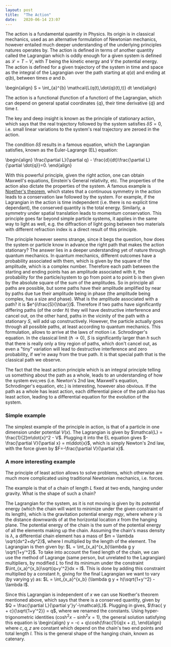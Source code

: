 ```yaml
---
layout: post
title:  "The Action"
date:   2020-06-14 23:07
---
```



The action is a fundamental quantity in Physics. Its origin is in classical
mechanics, used as an alternative formulation of Newtonian mechanics, however
entailed much deeper understanding of the underlying principles natures operates
by.
The action is defined in terms of another quantity called the Lagrangian which is
oddly enough for a given system is defined as $\mathcal{L} = T-V$, with $T$ being 
the kinetic energy and $V$ the potential energy. The action is defined for 
a given trajectory of the system in time and space as the integral of the Lagrangian over
the path starting at $q(a)$ and ending at $q(b)$, between times $a$ and $b$.

\begin{align}
S = \int_{a}^{b} \mathcal{L(q(t),\dot{q}(t),t)} dt 
\end{align}

The action is a functional (function of a function) of the Lagrangian, which can depend on general spatial coordinates $\{q\}$, their time derivative $\{\dot{q}\}$ and time $t$.

The key and deep insight is known as the principle of stationary action, which says that the real trajectory followed by the system satisfies $\delta S = 0$, i.e. small linear variations to the system's real trajectory are zeroed in the action.

The condition $\delta S$ results in a famous equation, which the Lagrangian satisfies, known as the Euler-Lagrange (EL) equation:

\begin{align}
\frac{\partial L}{\partial q} - \frac{d}{dt}\frac{\partial L}{\partial \dot{q}}=0.
\end{align}

With this powerful principle, given the right action, one can obtain Maxwell's equations, Einstein's General relativity, etc.
The properties of the action also dictate the properties of the system. A famous example is [Noether's theorem](https://en.wikipedia.org/wiki/Noether%27s_theorem), which states that a continuous symmetry in the action leads to a conservation law followed by the system. For example, if the Lagrangian in the action is time independent (i.e. there is no explicit time dependant), the conserved quantity is the total energy.
Similarly, a symmetry under spatial translation leads to momentum conservation.
This principle goes far beyond simple particle systems, it applies in the same way to light as well, e.g. the diffraction of light going between two materials with different refraction index is a direct result of this principle.

The principle however seems strange, since it begs the question, how does the system or particle know in advance the right path that makes the action stationary?
The answer lies in a deeper understanding yet of nature through quantum mechanics.
In quantum mechanics, different outcomes have a probability associated with them, which is given by the square of the amplitude, which is a complex number. Therefore each path between the starting and ending points has an amplitude associated with it, the probability for the particle/system to go from point a to point b is then given by the absolute square of the sum of the amplitudes. So in principle all paths are possible, but some paths have their amplitude amplified by near by paths due tue their amplitude being in phase (the amplitude being complex, has a size and phase). What is the amplitude associated with a path? it is $e^{i\frac{S}{\hbar}}$. Therefore if two paths have significantly differing paths (of the order $\hbar$) they will have destructive interference and cancel out, on the other hand, paths in the vicinity of the path with a stationary $S$, will add up constructively. However, the particle actually goes through all possible paths, at least according to quantum mechanics. This formulation, allows to arrive at the laws of motion i.e. Schrodinger's equation.
In the classical limit ($\hbar \rightarrow 0$), $S$ is significantly larger than $h$ such that there is really only a tiny region of paths, which don't cancel out, as even a "tiny" variation will lead to destructive interference and zero probability, if we're away from the true path. It is that special path that is the classical path we observe.

The fact that the least action principle which is an integral principle telling us something about the path as a whole, leads to an understanding of how the system evo;ves (i.e. Newton's 2nd law, Maxwell's equation, Schrodinger's equation, etc.) is interesting, however also obvious. If the path as a whole has least action, each differential piece of the path also has least action, leading to a differential equation for the evolution of the system.


### Simple example

The simplest example of the principle in action, is that of a particle in one dimension under potential $V(x)$. The Lagrangian is given by $\mathcal{L} = \frac{1}{2}m\dot{x}^2 - V$. Plugging it into the EL equation gives $-\frac{\partial V}{\partial x} = m\ddot{x}$, which is simply Newton's 2nd law, with the force given by $F=-\frac{\partial V}{\partial x}$.

### A more interesting example

The principle of least action allows to solve problems, which otherwise are much more complicated using traditional Newtonian mechanics, i.e. forces.

The example is that of a chain of length $L$ fixed at two ends, hanging under gravity. What is the shape of such a chain?

The Lagrangian for the system, as it is not moving is given by its potential energy (which the chain will want to minimize  under the given constraint of its length), which is the gravitation potential energy $mgy$, where where $y$ is the distance downwards of at the horizontal location $x$ from the hanging plane. The potential energy of the chain is the sum of the potential energy of all the elements making up the chain.
Assuming the chain's mass density is $\lambda$, a differential chain element has a mass of $m = \lambda \sqrt{dx^2+dy^2}$, where I multiplied by the length of the element.
The Lagrangian is then given by:
$L = \int_{x_a}^{x_b}\lambda g  y \sqrt{1+y'^2}$.
To take into account the fixed length of the chain, we can use the method of Lagrange (same person, but unrelated to the Lagrangian) multipliers, by modified $L$ to find its minimum under the constraint $\int_{x_a}^{x_b}\sqrt{q+y'^2}dx = l$. This is done by adding this constraint multiplied by a constant $h$, giving for the final Lagrangian we want to vary (by varying y) as:
$L = \int_{x_a}^{x_b} (\lambda g y + h)\sqrt{1+y'^2} - \lambda l$.

Since this Lagrangian is independent of $x$ we can use Noether's theorem mentioned above, which says that there is a conserved quantity, given by
$Q = \frac{\partial L}{\partial y'}y'-\mathcal{L}$. Plugging in gives,
$\frac{ y + c}{\sqrt{1+y'^2}} = q$, where we renamed the constants. Using hyper-trigonometric identities ($\cosh^2 x - \sinh^2x =1$), the general solution satisfying this equation is
\begin{align}
y = -c + q\cosh(\frac{1}{q}x + z),
\end{align}
where $c, q, z$ are constant which depend on the chain's two end points and total length $l$.
This is the general shape of the hanging chain, known as catenary.


